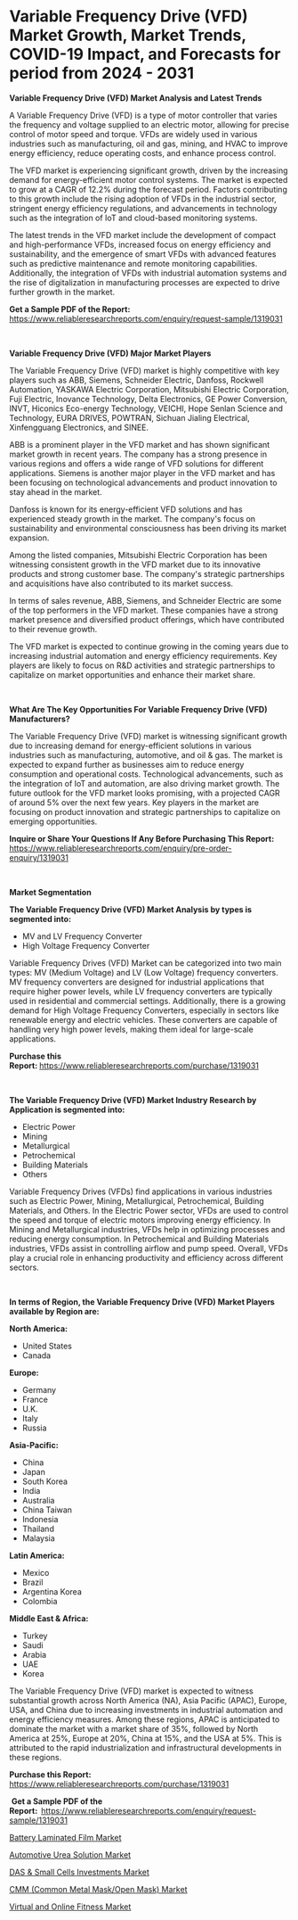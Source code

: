 <p><h1>Variable Frequency Drive (VFD) Market Growth, Market Trends, COVID-19 Impact, and Forecasts for period from 2024 - 2031</h1></p><p><strong>Variable Frequency Drive (VFD) Market Analysis and Latest Trends</strong></p>
<p><p>A Variable Frequency Drive (VFD) is a type of motor controller that varies the frequency and voltage supplied to an electric motor, allowing for precise control of motor speed and torque. VFDs are widely used in various industries such as manufacturing, oil and gas, mining, and HVAC to improve energy efficiency, reduce operating costs, and enhance process control.</p><p>The VFD market is experiencing significant growth, driven by the increasing demand for energy-efficient motor control systems. The market is expected to grow at a CAGR of 12.2% during the forecast period. Factors contributing to this growth include the rising adoption of VFDs in the industrial sector, stringent energy efficiency regulations, and advancements in technology such as the integration of IoT and cloud-based monitoring systems.</p><p>The latest trends in the VFD market include the development of compact and high-performance VFDs, increased focus on energy efficiency and sustainability, and the emergence of smart VFDs with advanced features such as predictive maintenance and remote monitoring capabilities. Additionally, the integration of VFDs with industrial automation systems and the rise of digitalization in manufacturing processes are expected to drive further growth in the market.</p></p>
<p><strong>Get a Sample PDF of the Report:&nbsp;</strong> <a href="https://www.reliableresearchreports.com/enquiry/request-sample/1319031">https://www.reliableresearchreports.com/enquiry/request-sample/1319031</a></p>
<p>&nbsp;</p>
<p><strong>Variable Frequency Drive (VFD) Major Market Players</strong></p>
<p><p>The Variable Frequency Drive (VFD) market is highly competitive with key players such as ABB, Siemens, Schneider Electric, Danfoss, Rockwell Automation, YASKAWA Electric Corporation, Mitsubishi Electric Corporation, Fuji Electric, Inovance Technology, Delta Electronics, GE Power Conversion, INVT, Hiconics Eco-energy Technology, VEICHI, Hope Senlan Science and Technology, EURA DRIVES, POWTRAN, Sichuan Jialing Electrical, Xinfengguang Electronics, and SINEE.</p><p>ABB is a prominent player in the VFD market and has shown significant market growth in recent years. The company has a strong presence in various regions and offers a wide range of VFD solutions for different applications. Siemens is another major player in the VFD market and has been focusing on technological advancements and product innovation to stay ahead in the market.</p><p>Danfoss is known for its energy-efficient VFD solutions and has experienced steady growth in the market. The company's focus on sustainability and environmental consciousness has been driving its market expansion.</p><p>Among the listed companies, Mitsubishi Electric Corporation has been witnessing consistent growth in the VFD market due to its innovative products and strong customer base. The company's strategic partnerships and acquisitions have also contributed to its market success.</p><p>In terms of sales revenue, ABB, Siemens, and Schneider Electric are some of the top performers in the VFD market. These companies have a strong market presence and diversified product offerings, which have contributed to their revenue growth.</p><p>The VFD market is expected to continue growing in the coming years due to increasing industrial automation and energy efficiency requirements. Key players are likely to focus on R&D activities and strategic partnerships to capitalize on market opportunities and enhance their market share.</p></p>
<p>&nbsp;</p>
<p><strong>What Are The Key Opportunities For Variable Frequency Drive (VFD) Manufacturers?</strong></p>
<p><p>The Variable Frequency Drive (VFD) market is witnessing significant growth due to increasing demand for energy-efficient solutions in various industries such as manufacturing, automotive, and oil & gas. The market is expected to expand further as businesses aim to reduce energy consumption and operational costs. Technological advancements, such as the integration of IoT and automation, are also driving market growth. The future outlook for the VFD market looks promising, with a projected CAGR of around 5% over the next few years. Key players in the market are focusing on product innovation and strategic partnerships to capitalize on emerging opportunities.</p></p>
<p><strong>Inquire or Share Your Questions If Any Before Purchasing This Report:</strong> <a href="https://www.reliableresearchreports.com/enquiry/pre-order-enquiry/1319031">https://www.reliableresearchreports.com/enquiry/pre-order-enquiry/1319031</a></p>
<p>&nbsp;</p>
<p><strong>Market Segmentation</strong></p>
<p><strong>The Variable Frequency Drive (VFD) Market Analysis by types is segmented into:</strong></p>
<p><ul><li>MV and LV Frequency Converter</li><li>High Voltage Frequency Converter</li></ul></p>
<p><p>Variable Frequency Drives (VFD) Market can be categorized into two main types: MV (Medium Voltage) and LV (Low Voltage) frequency converters. MV frequency converters are designed for industrial applications that require higher power levels, while LV frequency converters are typically used in residential and commercial settings. Additionally, there is a growing demand for High Voltage Frequency Converters, especially in sectors like renewable energy and electric vehicles. These converters are capable of handling very high power levels, making them ideal for large-scale applications.</p></p>
<p><strong>Purchase this Report:&nbsp;</strong><a href="https://www.reliableresearchreports.com/purchase/1319031">https://www.reliableresearchreports.com/purchase/1319031</a></p>
<p>&nbsp;</p>
<p><strong>The Variable Frequency Drive (VFD) Market Industry Research by Application is segmented into:</strong></p>
<p><ul><li>Electric Power</li><li>Mining</li><li>Metallurgical</li><li>Petrochemical</li><li>Building Materials</li><li>Others</li></ul></p>
<p><p>Variable Frequency Drives (VFDs) find applications in various industries such as Electric Power, Mining, Metallurgical, Petrochemical, Building Materials, and Others. In the Electric Power sector, VFDs are used to control the speed and torque of electric motors improving energy efficiency. In Mining and Metallurgical industries, VFDs help in optimizing processes and reducing energy consumption. In Petrochemical and Building Materials industries, VFDs assist in controlling airflow and pump speed. Overall, VFDs play a crucial role in enhancing productivity and efficiency across different sectors.</p></p>
<p>&nbsp;</p>
<p><strong>In terms of Region, the Variable Frequency Drive (VFD) Market Players available by Region are:</strong></p>
<p>
    <p> <strong> North America: </strong>
        <ul>
            <li>United States</li>
            <li>Canada</li>
        </ul>
        </p> 
    <p> <strong> Europe: </strong>
        <ul>
            <li>Germany</li>
            <li>France</li>
            <li>U.K.</li>
            <li>Italy</li>
            <li>Russia</li>
        </ul>
        </p> 
    <p> <strong> Asia-Pacific: </strong>
        <ul>
            <li>China</li>
            <li>Japan</li>
            <li>South Korea</li>
            <li>India</li>
            <li>Australia</li>
            <li>China Taiwan</li>
            <li>Indonesia</li>
            <li>Thailand</li>
            <li>Malaysia</li>
        </ul>
        </p> 
    <p> <strong> Latin America: </strong>
        <ul>
            <li>Mexico</li>
            <li>Brazil</li>
            <li>Argentina Korea</li>
            <li>Colombia</li>
        </ul>
        </p> 
    <p> <strong> Middle East & Africa: </strong>
        <ul>
            <li>Turkey</li>
            <li>Saudi</li>
            <li>Arabia</li>
            <li>UAE</li>
            <li>Korea</li>
        </ul>
    </p>
    </p>
<p><p>The Variable Frequency Drive (VFD) market is expected to witness substantial growth across North America (NA), Asia Pacific (APAC), Europe, USA, and China due to increasing investments in industrial automation and energy efficiency measures. Among these regions, APAC is anticipated to dominate the market with a market share of 35%, followed by North America at 25%, Europe at 20%, China at 15%, and the USA at 5%. This is attributed to the rapid industrialization and infrastructural developments in these regions.</p></p>
<p><strong>Purchase this Report: </strong><a href="https://www.reliableresearchreports.com/purchase/1319031">https://www.reliableresearchreports.com/purchase/1319031</a></p>
<p>&nbsp;<strong>Get a Sample PDF of the Report:&nbsp;&nbsp;</strong><a href="https://www.reliableresearchreports.com/enquiry/request-sample/1319031">https://www.reliableresearchreports.com/enquiry/request-sample/1319031</a></p>
<p><strong></strong></p>
<p><p><a href="https://extreme-scabiosa-c81.notion.site/Battery-Laminated-Film-Market-Size-Growing-and-Forecasted-for-period-from-2024-2031-and-provides-c-107f9d5b902546d492ef696d8fc867e0">Battery Laminated Film Market</a></p><p><a href="https://view.publitas.com/reportprime-1/automotive-urea-solution-market-research-report-provides-critical-insights-that-can-help-shape-business-development-and-investment-strategies/">Automotive Urea Solution Market</a></p><p><a href="https://github.com/beatblasta/Market-Research-Report-List-2/blob/main/das-small-cells-investments-market.md">DAS & Small Cells Investments Market</a></p><p><a href="https://carnation-joke-41f.notion.site/CMM-Common-Metal-Mask-Open-Mask-Market-Challenges-Opportunities-and-Growth-Drivers-and-Major-Ma-f1721b379a9147b4b556ea85c5f66c64">CMM (Common Metal Mask/Open Mask) Market</a></p><p><a href="https://github.com/angelajermaine/Market-Research-Report-List-2/blob/main/virtual-and-online-fitness-market.md">Virtual and Online Fitness Market</a></p></p>